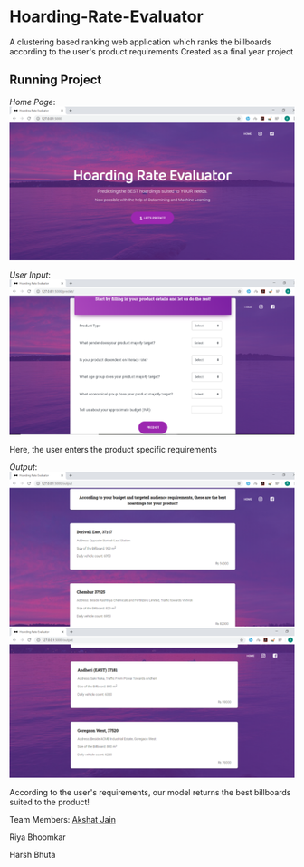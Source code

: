 # Hoarding-Rate-Evaluator
A clustering based ranking web application which ranks the billboards according to the user's product requirements
Created as a final year project

## Running Project
*Home Page*:
![](/static/assets/img/Homescreen.png)

*User Input*:
![UserInput](/static/assets/img/ExtractingData.png)

Here, the user enters the product specific requirements 

*Output*:
![Output](/static/assets/img/Output1.png)
![Output](/static/assets/img/Output2.png)

According to the user's requirements, our model returns the best billboards suited to the product!

Team Members:
[Akshat Jain](https://github.com/Akshatt)

Riya Bhoomkar

Harsh Bhuta
